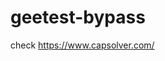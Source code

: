 # geetest-bypass
check https://www.capsolver.com/ 





















                                                                                                      